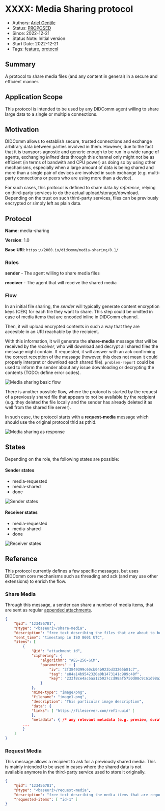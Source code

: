 # XXXX: Media Sharing protocol

- Authors: [Ariel Gentile](gentilester@gmail.com)
- Status: [PROPOSED](/README.md#proposed)
- Since: 2022-12-21
- Status Note: Initial version
- Start Date: 2022-12-21
- Tags: [feature](/tags.md#feature), [protocol](/tags.md#protocol)


## Summary

A protocol to share media files (and any content in general) in a secure and efficient manner.

## Application Scope

This protocol is intended to be used by any DIDComm agent willing to share large data to a single or multiple connections.

## Motivation

DIDComm allows to establish secure, trusted connections and exchange arbitrary data between parties involved in them. However, due to the fact that it is transport-agnostic and generic enough to be run in a wide range of agents, exchanging _inlined_ data through this channel only might not be as efficient (in terms of bandwith and CPU power) as doing so by using other mechanisms, especially when a large amount of data is being shared and more than a single pair of devices are involved in such exchange (e.g. multi-party connections or peers who are using more than a device).

For such cases, this protocol is defined to share data _by reference_, relying on third-party services to do the actual upload/storage/download. Depending on the trust on such third-party services, files can be previously encrypted or simply left as plain data.


## Protocol

**Name**: media-sharing

**Version**: 1.0

**Base URI**: `https://2060.io/didcomm/media-sharing/0.1/`

### Roles

**sender** - The agent willing to share media files

**receiver** - The agent that will receive the shared media 

### Flow

In an initial file sharing, the _sender_ will typically generate content encryption keys (CEK) for each file they want to share. This step could be omitted in case of media items that are encoded inline in DIDComm channel.

Then, it will upload encrypted contents in such a way that they are accesible in an URI reachable by the recipient. 

With this information, it will generate the **share-media** message that will be received by the _receiver_, who will download and decrypt all shared files the message might contain. If requested, it will answer with an ack confirming the correct reception of the message (however, this does not mean it could properly interpret or download each shared file). `problem-report` could be used to inform the sender about any issue downloading or decrypting the contents (TODO: define error codes).

<!--
```plantuml
@startuml
title Media sharing basic flow

participant "Sender" as SA
participant "Receiver" as RA
participant "File Server" as FS

SA -> SA: CEK = GenKey()
SA -> SA: F = Enc (File, CEK)
SA -> FS: attachment.link = upload(F)
SA -> RA: share-media(CEK, attachment)
RA -> FS: F = download(attachment.link)
RA -> RA: File = Dec (F, CEK)

@enduml
```
-->
![Media sharing basic flow](./media-sharing-basic-flow.png)

There is another possible flow, where the protocol is started by the request of a previously shared file that appears to not be available by the recipient (e.g. they deleted the file locally and the sender has already deleted it as well from the shared file server). 

In such case, the protocol starts with a **request-media** message which should use the original protocol thid as pthid.

<!--
```plantuml
@startuml
title Media sharing as response of a requested file

participant "Sender" as SA
participant "Receiver" as RA
participant "File Server" as FS

RA -> SA: request-media(desc, pthid=share-files thid)
SA -> SA: CEK = GenKey()
SA -> SA: F = Enc (File, desc.CEK)
SA -> FS: attachment.link = upload(F)
SA -> RA: share-media(CEK, attachment)
RA -> FS: F = download(attachment.link)
RA -> RA: File = Dec (F, CEK)

@enduml
```
-->
![Media sharing as response](./media-sharing-as-response.png)


## States

Depending on the role, the following states are possible:

#### Sender states

- media-requested
- media-shared
- done

<!--
```plantuml
state "init" as Init
state "media-requested" as FileRequested
state "media-shared" as FileShared
[*] -> Init
Init -> FileRequested
FileRequested -> FileShared
Init -> FileShared
FileShared -> Done
Done -> [*]
```
-->
![Sender states](./media-sharing-sender-states.png)

#### Receiver states

- media-requested
- media-shared
- done

<!--
```plantuml
state "init" as Init
state "media-requested" as FileRequested
state "media-received" as FileReceived
[*] -> Init
Init -> FileRequested
FileRequested -> FileReceived
Init -> FileReceived
FileReceived -> Done
Done -> [*]
```
-->
![Receiver states](./media-sharing-receiver-states.png)

## Reference

This protocol currently defines a few specific messages, but uses DIDComm core mechanisms such as threading and ack (and may use other extensions) to enrich the flow.

### Share Media

Through this message, a sender can share a number of media items, that are sent as regular [appended attachments](https://github.com/hyperledger/aries-rfcs/blob/7759addb1506d107fddec692403bbc9e55fe491f/concepts/0017-attachments/README.md#appending).

```json
{
    "@id": "123456781",
    "@type": "<baseuri>/share-media",
    "description": "free text describing the files that are about to be shared",
    "sent_time": "timestamp in ISO 8601 UTC",
    "items": [
        {
            "@id": "attachment id",
            "ciphering": {
                "algorithm": "AES-256-GCM",
                "parameters" : {
                    "iv": "2f3849399c60cb04b923bd33265b81c7",
                    "tag": "e84a14b9542320a0b1473141c989c48f",
                    "key": "233f8ce4ac6aa125927ccd98af5750d08c9c61d98a3f5d43cbf096b4caaebe80"
                }
            },
            "mime-type": "image/png",
            "filename": "image1.png",
            "description": "This particular image description",
            "data": {
            "links": [ "https://fileserver.com/ref1-uuid" ]
            },
            "metadata": { /* any relevant metadata (e.g. preview, duration */}
        ... 
        }
    ]
}
```

### Request Media

This message allows a recipient to ask for a previously shared media. This is mainly intended to be used in cases where the shared data is not available anymore in the third-party service used to store it originally.

```json
{
    "@id": "123456781",
    "@type": "<baseuri>/request-media",
    "description": "free text describing the media items that are requested",
    "requested-items": [ "id-1" ]
}
```

